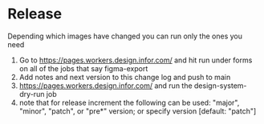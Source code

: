 # Release

Depending which images have changed you can run only the ones you need

1. Go to https://pages.workers.design.infor.com/ and hit run under forms on all of the jobs that say figma-export
1. Add notes and next version to this change log and push to main
1. https://pages.workers.design.infor.com/ and run the design-system-dry-run job
1. note that for release increment the following can be used: "major", "minor", "patch", or "pre*" version; or specify version [default: "patch"]
